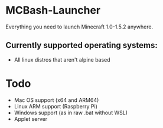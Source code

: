 # MCBash-Launcher
Everything you need to launch Minecraft 1.0-1.5.2 anywhere.

## Currently supported operating systems:
- All linux distros that aren't alpine based

# Todo
- Mac OS support (x64 and ARM64)
- Linux ARM support (Raspberry Pi)
- Windows support (as in raw .bat without WSL)
- Applet server 
